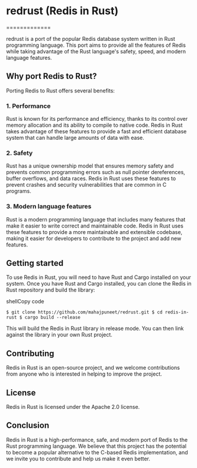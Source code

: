 # redrust (Redis in Rust)
=============

redrust is a port of the popular Redis database system written in Rust programming language. This port aims to provide all the features of Redis while taking advantage of the Rust language's safety, speed, and modern language features.

Why port Redis to Rust?
-----------------------

Porting Redis to Rust offers several benefits:

### 1\. Performance

Rust is known for its performance and efficiency, thanks to its control over memory allocation and its ability to compile to native code. Redis in Rust takes advantage of these features to provide a fast and efficient database system that can handle large amounts of data with ease.

### 2\. Safety

Rust has a unique ownership model that ensures memory safety and prevents common programming errors such as null pointer dereferences, buffer overflows, and data races. Redis in Rust uses these features to prevent crashes and security vulnerabilities that are common in C programs.

### 3\. Modern language features

Rust is a modern programming language that includes many features that make it easier to write correct and maintainable code. Redis in Rust uses these features to provide a more maintainable and extensible codebase, making it easier for developers to contribute to the project and add new features.

Getting started
---------------

To use Redis in Rust, you will need to have Rust and Cargo installed on your system. Once you have Rust and Cargo installed, you can clone the Redis in Rust repository and build the library:

shellCopy code

`$ git clone https://github.com/mahajpuneet/redrust.git
$ cd redis-in-rust
$ cargo build --release`

This will build the Redis in Rust library in release mode. You can then link against the library in your own Rust project.

Contributing
------------

Redis in Rust is an open-source project, and we welcome contributions from anyone who is interested in helping to improve the project. 

License
-------

Redis in Rust is licensed under the Apache 2.0 license. 

Conclusion
----------

Redis in Rust is a high-performance, safe, and modern port of Redis to the Rust programming language. We believe that this project has the potential to become a popular alternative to the C-based Redis implementation, and we invite you to contribute and help us make it even better.
